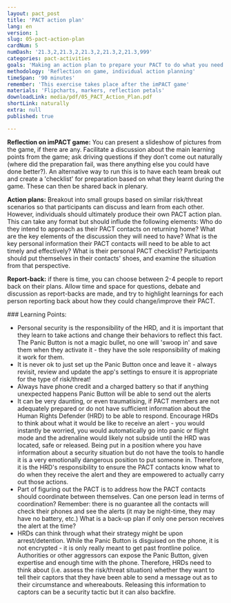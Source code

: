 ```yaml
---
layout: pact_post
title: 'PACT action plan'
lang: en
version: 1
slug: 05-pact-action-plan
cardNum: 5
numDash: '21.3,2,21.3,2,21.3,2,21.3,2,21.3,999'
categories: pact-activities
goals: 'Making an action plan to prepare your PACT to do what you need them to do.'
methodology: 'Reflection on game, individual action planning'
timeSpan: '90 minutes'
remember: 'This exercise takes place after the imPACT game'
materials: 'Flipcharts, markers, reflection petals'
downloadLink: media/pdf/05_PACT_Action_Plan.pdf
shortLink: naturally
extra: null
published: true

---
```


**Reflection on imPACT game:** You can present a slideshow of pictures from the game, if there are any. Facilitate a discussion about the main learning points from the game; ask driving questions if they don’t come out naturally (where did the preparation fail, was there anything else you could have done better?). An alternative way to run this is to have each team break out and create a 'checklist' for preparation based on what they learnt during the game. These can then be shared back in plenary.

**Action plans:** Breakout into small groups based on similar risk/threat scenarios so that participants can discuss and learn from each other. However, individuals should ultimately produce their own PACT action plan. This can take any format but should influde the following elements: Who do they intend to approach as their PACT contacts on returning home? What are the key elements of the discussion they will need to have? What is the key personal information their PACT contacts will need to be able to act timely and effectively? What is their personal PACT checklist? Participants should put themselves in their contacts' shoes, and examine the situation from that perspective.

**Report-back:** if there is time, you can choose between 2-4 people to report back on their plans. Allow time and space for questions, debate and discussion as report-backs are made, and try  to highlight learnings for each person reporting back about how they could change/improve their PACT.


<div class="cs-online" id="onlineContent" markdown="1">
### Learning Points:

- Personal security is the responsibility of the HRD, and it is important that they learn to take actions and change their behaviors to reflect this fact. The Panic Button is not a magic bullet, no one will 'swoop in' and save them when they activate it - they have the sole responsibility of making it work for them.
- It is never ok to just set up the Panic Button once and leave it - always revisit, review and update the app's settings to ensure it is appropriate for the type of risk/threat!
- Always have phone credit and a charged battery so that if anything unexpected happens Panic Button will be able to send out the alerts
- It can be very daunting, or even traumatising, if PACT members are not adequately prepared or do not have sufficient information about the Human Rights Defender (HRD) to be able to respond. Encourage HRDs to think about what it would be like to receive an alert - you would instantly be worried, you would automatically go into panic or flight mode and the adrenaline would likely not subside until the HRD was located, safe or released. Being put in a position where you have information about a security situation but do not have the tools to handle it is a very emotionally dangerous position to put someone in. Therefore, it is the HRD's responsibility to ensure the PACT contacts know what to do when they receive the alert and they are empowered to actually carry out those actions.
- Part of figuring out the PACT is to address how the PACT contacts should coordinate between themselves. Can one person lead in terms of coordination? Remember: there is no guarantee all the contacts will check their phones and see the alerts (it may be night-time, they may have no battery, etc.) What is a back-up plan if only one person receives the alert at the time?
- HRDs can think through what their strategy might be upon arrest/detention.  While the Panic Button is disguised on the phone, it is not encrypted - it is only really meant to get past frontline police. Authorities or other aggressors can expose the Panic Button, given expertise and enough time with the phone.  Therefore, HRDs need to think about (i.e. assess the risk/threat situation) whether they want to tell their captors that they have been able to send a message out as to their circumstance and whereabouts. Releasing this information to captors can be a security tactic but it can also backfire.
</div>